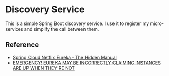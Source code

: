 # Discovery Service

This is a simple Spring Boot discovery service. I use it to register my micro-services and simplify the call between them.

## Reference

- [Spring Cloud Netflix Eureka - The Hidden Manual](https://blogs.asarkar.com/technical/netflix-eureka/)
- [EMERGENCY! EUREKA MAY BE INCORRECTLY CLAIMING INSTANCES ARE UP WHEN THEY'RE NOT](https://www.programmersought.com/article/94174679394/)